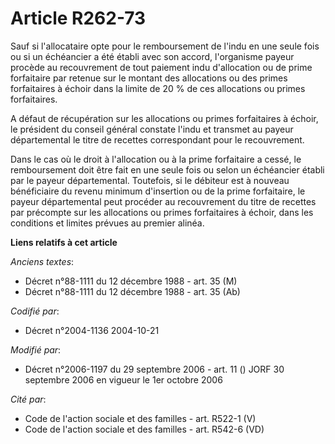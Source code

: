 # Article R262-73

Sauf si l'allocataire opte pour le remboursement de l'indu en une seule fois ou si un échéancier a été établi avec son
accord, l'organisme payeur procède au recouvrement de tout paiement indu d'allocation ou de prime forfaitaire par retenue sur
le montant des allocations ou des primes forfaitaires à échoir dans la limite de 20 % de ces allocations ou primes
forfaitaires.

A défaut de récupération sur les allocations ou primes forfaitaires à échoir, le président du conseil général constate l'indu
et transmet au payeur départemental le titre de recettes correspondant pour le recouvrement.

Dans le cas où le droit à l'allocation ou à la prime forfaitaire a cessé, le remboursement doit être fait en une seule fois
ou selon un échéancier établi par le payeur départemental. Toutefois, si le débiteur est à nouveau bénéficiaire du revenu
minimum d'insertion ou de la prime forfaitaire, le payeur départemental peut procéder au recouvrement du titre de recettes
par précompte sur les allocations ou primes forfaitaires à échoir, dans les conditions et limites prévues au premier alinéa.

**Liens relatifs à cet article**

_Anciens textes_:

  - Décret n°88-1111 du 12 décembre 1988 - art. 35 (M)
  - Décret n°88-1111 du 12 décembre 1988 - art. 35 (Ab)

_Codifié par_:

  - Décret n°2004-1136 2004-10-21

_Modifié par_:

  - Décret n°2006-1197 du 29 septembre 2006 - art. 11 () JORF 30 septembre 2006 en vigueur le 1er octobre 2006

_Cité par_:

  - Code de l'action sociale et des familles - art. R522-1 (V)
  - Code de l'action sociale et des familles - art. R542-6 (VD)
